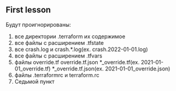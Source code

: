 ## First lesson

Будут проигнорированы:
1. все директории .terraform их содержимое
2. все файлы с расширением .tfstate 
3. все crash.log и crash.*.log(ex. crash.2022-01-01.log)
4. все файлы с расширением .tfvars
5. файлы override.tf
   override.tf.json
   *_override.tf(ex. 2021-01-01_override.tf)
   *_override.tf.json(ex. 2021-01-01_override.json)
6. файлы .terraformrc и terraform.rc
7. Седьмой пункт
